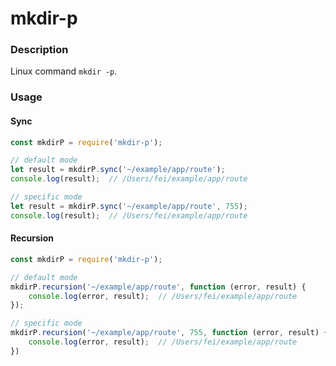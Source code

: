 # mkdir-p

### Description
Linux command `mkdir -p`.

### Usage
#### Sync
```javascript
const mkdirP = require('mkdir-p');

// default mode
let result = mkdirP.sync('~/example/app/route');
console.log(result);  // /Users/fei/example/app/route

// specific mode
let result = mkdirP.sync('~/example/app/route', 755);
console.log(result);  // /Users/fei/example/app/route
```

#### Recursion
```javascript
const mkdirP = require('mkdir-p');

// default mode
mkdirP.recursion('~/example/app/route', function (error, result) {
    console.log(error, result);  // /Users/fei/example/app/route
});

// specific mode
mkdirP.recursion('~/example/app/route', 755, function (error, result) {
    console.log(error, result);  // /Users/fei/example/app/route
})
```
